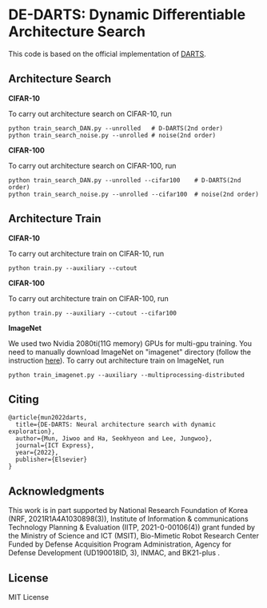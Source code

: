 # DE-DARTS: Dynamic Differentiable Architecture Search
This code is based on the official implementation of [DARTS](https://github.com/quark0/darts).


## Architecture Search
**CIFAR-10**

To carry out architecture search on CIFAR-10, run
```
python train_search_DAN.py --unrolled   # D-DARTS(2nd order)
python train_search_noise.py --unrolled # noise(2nd order)
```

**CIFAR-100**

To carry out architecture search on CIFAR-100, run
```
python train_search_DAN.py --unrolled --cifar100    # D-DARTS(2nd order)
python train_search_noise.py --unrolled --cifar100  # noise(2nd order)
```


## Architecture Train
**CIFAR-10**

To carry out architecture train on CIFAR-10, run
```
python train.py --auxiliary --cutout
```
**CIFAR-100**

To carry out architecture train on CIFAR-100, run
```
python train.py --auxiliary --cutout --cifar100
```
**ImageNet**

We used two Nvidia 2080ti(11G memory) GPUs for multi-gpu training. 
You need to manually download ImageNet on "imagenet" directory (follow the instruction [here](https://github.com/pytorch/examples/tree/master/imagenet)).
 To carry out architecture train on ImageNet, run
```
python train_imagenet.py --auxiliary --multiprocessing-distributed  
```

## Citing
```
@article{mun2022darts,
  title={DE-DARTS: Neural architecture search with dynamic exploration},
  author={Mun, Jiwoo and Ha, Seokhyeon and Lee, Jungwoo},
  journal={ICT Express},
  year={2022},
  publisher={Elsevier}
}
```
## Acknowledgments

This work is in part supported by National Research Foundation of Korea (NRF, 2021R1A4A1030898(3)), Institute of Information & communications Technology Planning & Evaluation (IITP, 2021-0-00106(4)) grant funded by the Ministry of Science and ICT (MSIT), Bio-Mimetic Robot Research Center Funded by Defense Acquisition Program Administration, Agency for Defense Development (UD190018ID, 3), INMAC, and BK21-plus .

## License

MIT License